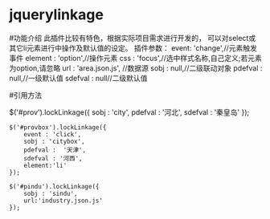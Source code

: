 # jquerylinkage

#功能介绍
此插件比较有特色，根据实际项目需求进行开发的，
可以对select或其它li元素进行中操作及默认值的设定。
插件参数：
			event: 'change',//元素触发事件
			element : 'option',//操作元素
			css : 'focus',//选中样式名称,自己定义;若元素为option,请忽略
			url : 'area.json.js', //数据源
			sobj : null,//二级联动对象
			pdefval : null,//一级默认值
			sdefval : null//二级默认值
			
#引用方法

 $('#prov').lockLinkage({
    	sobj : 'city',
    	pdefval : '河北',
    	sdefval : '秦皇岛'
    });
    
    $('#provbox').lockLinkage({
    	event : 'click',
    	sobj : 'citybox',
    	pdefval :  '天津',
    	sdefval : '河西',
    	element:'li'
    });
    
    $('#pindu').lockLinkage({
    	sobj : 'sindu',
    	url:'industry.json.js'
    });
			
